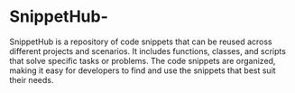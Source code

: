 # SnippetHub-
SnippetHub is a repository of code snippets that can be reused across different projects and scenarios. It includes functions, classes, and scripts that solve specific tasks or problems. The code snippets are organized, making it easy for developers to find and use the snippets that best suit their needs.
